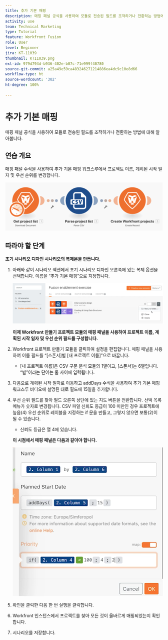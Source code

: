 ```yaml
---
title: 추가 기본 매핑
description: 매핑 패널 공식을 사용하여 모듈로 전송된 필드를 조작하거나 전환하는 방법에 대해 알아봅니다.
activity: use
team: Technical Marketing
type: Tutorial
feature: Workfront Fusion
role: User
level: Beginner
jira: KT-11039
thumbnail: KT11039.png
exl-id: 979d794d-b936-402e-b07c-71e999f40780
source-git-commit: a25a49e59ca483246271214886ea4dc9c10e8d66
workflow-type: ht
source-wordcount: '302'
ht-degree: 100%

---
```


# 추가 기본 매핑

매핑 패널 공식을 사용하여 모듈로 전송된 필드를 조작하거나 전환하는 방법에 대해 알아봅니다.

## 연습 개요

매핑 패널 수식을 사용하여 추가 기본 매핑 워크스루에서 프로젝트 이름, 계획된 시작 일자 및 우선 순위를 변경합니다.

![추가 기본 매핑 이미지 1](../12-exercises/assets/beyond-basic-mapping-walkthrough-1.png)

## 따라야 할 단계

**초기 시나리오 디자인 시나리오의 복제본을 만듭니다.**

1. 아래와 같이 시나리오 섹션에서 초기 시나리오 디자인 오른쪽에 있는 복제 옵션을 선택합니다. 이름을 “추가 기본 매핑”으로 지정합니다.

   ![추가 기본 매핑 이미지 2](../12-exercises/assets/beyond-basic-mapping-walkthrough-2.png)

   **이제 Workfront 만들기 프로젝트 모듈의 매핑 패널을 사용하여 프로젝트 이름, 계획된 시작 일자 및 우선 순위 필드를 구성합니다.**

1. Workfront 프로젝트 만들기 모듈을 클릭하여 설정을 편집합니다. 매핑 패널을 사용하여 이름 필드를 “[스폰서]별 [내 프로젝트 이름]”으로 바꿉니다.

   + [내 프로젝트 이름]은 CSV 구문 분석 모듈의 1열이고, [스폰서]는 6열입니다. “별”이라는 단어는 둘 사이에 입력됩니다.

1. 다음으로 계획된 시작 일자로 이동하고 addDays 수식을 사용하여 추가 기본 매핑 워크스루 비디오에 설명된 대로 필드에 15일을 추가합니다.
1. 우선 순위 필드를 찾아 필드 오른쪽 상단에 있는 지도 버튼을 전환합니다. 선택 목록 메뉴가 숫자로 변경됩니다. CSV 파일 신뢰도 등급이 100 미만인 경우 프로젝트에 높음(4) 우선 순위로 레이블을 지정하는 if 문을 만들고, 그렇지 않으면 보통(2)이 될 수 있습니다.

   + 신뢰도 등급은 열 4에 있습니다.

   **이 시점에서 매핑 패널은 다음과 같아야 합니다.**

   ![추가 기본 매핑 이미지 3](../12-exercises/assets/beyond-basic-mapping-walkthrough-3.png)

1. 확인을 클릭한 다음 한 번 실행을 클릭합니다.
1. Workfront 인스턴스에서 프로젝트를 찾아 모든 것이 올바르게 매핑되었는지 확인합니다.
1. 시나리오를 저장합니다.
